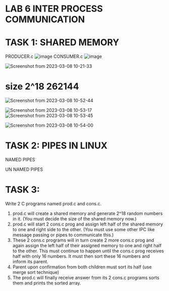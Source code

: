 # LAB 6  INTER PROCESS COMMUNICATION

# TASK 1:  SHARED MEMORY
PRODUCER.c
![image](https://user-images.githubusercontent.com/123716596/224354589-ac415913-bf04-4786-8d76-0db32d4e06b4.png)
CONSUMER.c
![image](https://user-images.githubusercontent.com/123716596/224354796-b8132564-9914-4f2e-8c18-66af9f93af18.png)

![Screenshot from 2023-03-08 10-21-33](https://user-images.githubusercontent.com/123716596/223626462-6d9cb67c-a918-4aba-b013-d810a8f3f684.png)

# size 2^18  262144
![Screenshot from 2023-03-08 10-52-44](https://user-images.githubusercontent.com/123716596/223630803-99f7d18e-56b5-4d9a-bd2e-402f94592504.png)

![Screenshot from 2023-03-08 10-53-17](https://user-images.githubusercontent.com/123716596/223630813-7208dffd-3502-485a-b8e8-572923baacd8.png)
![Screenshot from 2023-03-08 10-53-45](https://user-images.githubusercontent.com/123716596/223630823-20d89f0f-eff5-4c29-847a-a0d4b81a5a70.png)

![Screenshot from 2023-03-08 10-54-00](https://user-images.githubusercontent.com/123716596/223630827-602ee2fa-b3a6-4a18-9c2f-c0a74f2aeaf2.png)

# TASK 2: PIPES IN LINUX

NAMED PIPES

UN NAMED PIPES

# TASK 3: 

Write 2 C programs named prod.c and cons.c. 
1. prod.c will create a shared memory and generate 2^18 random numbers in it. (You must decide the size of the shared memory now.)
2. prod.c will start 2 cons.c prog and assign left half of the shared memory to one and right side to the other. (You must use some other IPC like message passing or pipes to communicate this.)
3. These 2 cons.c programs will in turn create 2 more cons.c prog and again assign the left half of their assigned memory to one and right half to the other. This must continue to happen until the cons.c prog receives half with only 16 numbers. It must then sort these 16 numbers and inform its parent.
4. Parent upon confirmation from both children must sort its half (use merge sort technique)
5. The prod.c will finally receive answer from its 2 cons.c programs sorts them and prints the sorted array.
